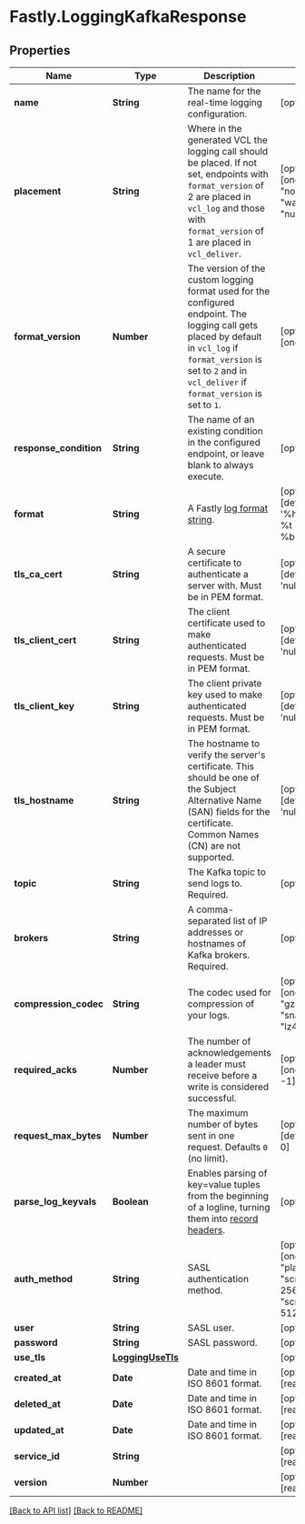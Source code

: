 # Fastly.LoggingKafkaResponse

## Properties

Name | Type | Description | Notes
------------ | ------------- | ------------- | -------------
**name** | **String** | The name for the real-time logging configuration. | [optional] 
**placement** | **String** | Where in the generated VCL the logging call should be placed. If not set, endpoints with `format_version` of 2 are placed in `vcl_log` and those with `format_version` of 1 are placed in `vcl_deliver`.  | [optional]  [one of: "none", "waf_debug", "null"]
**format_version** | **Number** | The version of the custom logging format used for the configured endpoint. The logging call gets placed by default in `vcl_log` if `format_version` is set to `2` and in `vcl_deliver` if `format_version` is set to `1`.  | [optional]  [one of: 1, 2]
**response_condition** | **String** | The name of an existing condition in the configured endpoint, or leave blank to always execute. | [optional] 
**format** | **String** | A Fastly [log format string](https://docs.fastly.com/en/guides/custom-log-formats). | [optional]  [defaults to '%h %l %u %t "%r" %&gt;s %b']
**tls_ca_cert** | **String** | A secure certificate to authenticate a server with. Must be in PEM format. | [optional]  [defaults to 'null']
**tls_client_cert** | **String** | The client certificate used to make authenticated requests. Must be in PEM format. | [optional]  [defaults to 'null']
**tls_client_key** | **String** | The client private key used to make authenticated requests. Must be in PEM format. | [optional]  [defaults to 'null']
**tls_hostname** | **String** | The hostname to verify the server&#39;s certificate. This should be one of the Subject Alternative Name (SAN) fields for the certificate. Common Names (CN) are not supported. | [optional]  [defaults to 'null']
**topic** | **String** | The Kafka topic to send logs to. Required. | [optional] 
**brokers** | **String** | A comma-separated list of IP addresses or hostnames of Kafka brokers. Required. | [optional] 
**compression_codec** | **String** | The codec used for compression of your logs. | [optional]  [one of: "gzip", "snappy", "lz4", "null"]
**required_acks** | **Number** | The number of acknowledgements a leader must receive before a write is considered successful. | [optional]  [one of: 1, 0, -1]
**request_max_bytes** | **Number** | The maximum number of bytes sent in one request. Defaults `0` (no limit). | [optional]  [defaults to 0]
**parse_log_keyvals** | **Boolean** | Enables parsing of key&#x3D;value tuples from the beginning of a logline, turning them into [record headers](https://cwiki.apache.org/confluence/display/KAFKA/KIP-82+-+Add+Record+Headers). | [optional] 
**auth_method** | **String** | SASL authentication method. | [optional]  [one of: "plain", "scram-sha-256", "scram-sha-512"]
**user** | **String** | SASL user. | [optional] 
**password** | **String** | SASL password. | [optional] 
**use_tls** | [**LoggingUseTls**](LoggingUseTls.md) |  | [optional] 
**created_at** | **Date** | Date and time in ISO 8601 format. | [optional] [readonly] 
**deleted_at** | **Date** | Date and time in ISO 8601 format. | [optional] [readonly] 
**updated_at** | **Date** | Date and time in ISO 8601 format. | [optional] [readonly] 
**service_id** | **String** |  | [optional] [readonly] 
**version** | **Number** |  | [optional] [readonly] 


[[Back to API list]](../../README.md#endpoints) [[Back to README]](../../README.md)
